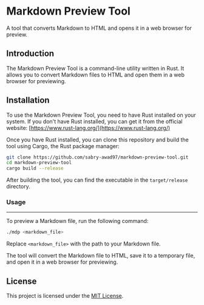 # Markdown Preview Tool

A tool that converts Markdown to HTML and opens it in a web browser for preview.

## Introduction

The Markdown Preview Tool is a command-line utility written in Rust. It allows you to convert Markdown files to HTML and open them in a web browser for previewing.

## Installation

To use the Markdown Preview Tool, you need to have Rust installed on your system. If you don't have Rust installed, you can get it from the official website: [https://www.rust-lang.org/](https://www.rust-lang.org/)

Once you have Rust installed, you can clone this repository and build the tool using Cargo, the Rust package manager:

```sh
git clone https://github.com/sabry-awad97/markdown-preview-tool.git
cd markdown-preview-tool
cargo build --release
```

After building the tool, you can find the executable in the `target/release` directory.

### Usage

---

To preview a Markdown file, run the following command:

```sh
./mdp <markdown_file>
```

Replace `<markdown_file>` with the path to your Markdown file.

The tool will convert the Markdown file to HTML, save it to a temporary file, and open it in a web browser for previewing.

## License

This project is licensed under the [MIT License](LICENSE).

